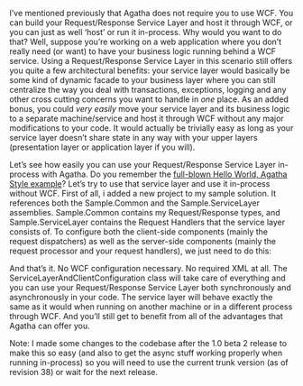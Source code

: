 I’ve mentioned previously that Agatha does not require you to use WCF. You can build your Request/Response Service Layer and host it through WCF, or you can just as well ‘host’ or run it in-process. Why would you want to do that? Well, suppose you’re working on a web application where you don’t really need (or want) to have your business logic running behind a WCF service. Using a Request/Response Service Layer in this scenario still offers you quite a few architectural benefits: your service layer would basically be some kind of dynamic facade to your business layer where you can still centralize the way you deal with transactions, exceptions, logging and any other cross cutting concerns you want to handle in <em>one</em> place. As an added bonus, you could <em>very easily</em> move your service layer and its business logic to a separate machine/service and host it through WCF without any major modifications to your code. It would actually be trivially easy as long as your service layer doesn’t share state in any way with your upper layers (presentation layer or application layer if you will).

Let’s see how easily you can use your Request/Response Service Layer in-process with Agatha. Do you remember the <a href="/blog/2009/11/hello-world-with-agatha/" target="_blank">full-blown Hello World, Agatha Style example</a>? Let’s try to use that service layer and use it in-process without WCF. First of all, i added a new project to my sample solution. It references both the Sample.Common and the Sample.ServiceLayer assemblies. Sample.Common contains my Request/Response types, and Sample.ServiceLayer contains the Request Handlers that the service layer consists of. To configure both the client-side components (mainly the request dispatchers) as well as the server-side components (mainly the request processor and your request handlers), we just need to do this:

<script src="https://gist.github.com/3685685.js?file=s1.cs"></script>

And that’s it. No WCF configuration necessary. No required XML at all. The ServiceLayerAndClientConfiguration class will take care of everything and you can use your Request/Response Service Layer both synchronously and asynchronously in your code. The service layer will behave exactly the same as it would when running on another machine or in a different process through WCF. And you’ll still get to benefit from all of the advantages that Agatha can offer you.

Note: I made some changes to the codebase after the 1.0 beta 2 release to make this so easy (and also to get the async stuff working properly when running in-process) so you will need to use the current trunk version (as of revision 38) or wait for the next release.